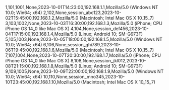 1,101,1001,None,2023-10-01T14:23:00,192.168.1.1,Mozilla/5.0 (Windows NT 10.0; Win64; x64)
2,102,None,session_abc123,2023-10-02T15:45:00,192.168.1.2,Mozilla/5.0 (Macintosh; Intel Mac OS X 10_15_7)
3,103,1002,None,2023-10-03T16:30:00,192.168.1.3,Mozilla/5.0 (iPhone; CPU iPhone OS 14_0 like Mac OS X)
4,104,None,session_def456,2023-10-04T17:15:00,192.168.1.4,Mozilla/5.0 (Linux; Android 10; SM-G973F)
5,105,1003,None,2023-10-05T18:00:00,192.168.1.5,Mozilla/5.0 (Windows NT 10.0; Win64; x64)
6,106,None,session_ghi789,2023-10-06T19:45:00,192.168.1.6,Mozilla/5.0 (Macintosh; Intel Mac OS X 10_15_7)
7,107,1004,None,2023-10-07T20:30:00,192.168.1.7,Mozilla/5.0 (iPhone; CPU iPhone OS 14_0 like Mac OS X)
8,108,None,session_jkl012,2023-10-08T21:15:00,192.168.1.8,Mozilla/5.0 (Linux; Android 10; SM-G973F)
9,109,1005,None,2023-10-09T22:00:00,192.168.1.9,Mozilla/5.0 (Windows NT 10.0; Win64; x64)
10,110,None,session_mno345,2023-10-10T23:45:00,192.168.1.10,Mozilla/5.0 (Macintosh; Intel Mac OS X 10_15_7)